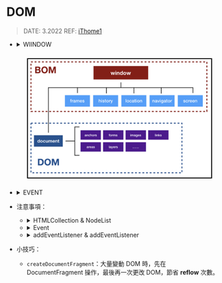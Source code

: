 <style> 
.imgBox{
  display: flex; 
  flex-direction: column; 
  margin: 5%; 
  justify-content: center;
  border: 2px solid black;
}
</style>

<!--  style  -->

###### <!-- ref -->

[ithome1]: https://ithelp.ithome.com.tw/articles/10191666
[w3c]: https://www.w3.org/TR/2003/NOTE-DOM-Level-3-Events-20031107/events.html#Events-phases
[非侵入式 javascript]: https://zh.wikipedia.org/wiki/%E9%9D%9E%E4%BE%B5%E5%85%A5%E5%BC%8FJavaScript

 <!-- ref -->

# DOM

> DATE: 3.2022
> REF: [iThome1]

- <details close>
     <summary>WIINDOW</summary>

  - <details close>
     <summary>Global Object</summary>

    ECMAScript 標準裡的「全域物件」- 在「全域作用範圍」宣告的全域變數無法使用 delete 移除

    ```
    EX.
    var a = 10
    console.log( window.a )   // 10
    delete window.a           // false
    console.log( window.a )   // 10

    window.b = 10
    console.log( window.b )   // 10
    delete window.b           // true
    console.log( window.b )   // undefined
    ```

    </details>

  - JavaScript 與瀏覽器的溝通窗口

  - BOM (Browser Object Model，瀏覽器物件模型)

    - Level 0 DOM
    - 用來溝通瀏覽器(不涉及網頁內容)
    - 瀏覽器各自實作

  - DOM (Document Object Model，文件物件模型)
    - 用來控制網頁內容
    - W3C 制定規範

  </details>

  <div class="imgBox" >
    <img src="../image/DOM/DOM_BOM.png" alt="DOM_BOM.png" />
  </div>

- <details close>
     <summary>EVENT</summary>

  > REF: [W3C]

  1. 事件捕獲 (Event Capturing)
  2. 事件冒泡 (Event Bubbling)

  <div class="imgBox" >
    <img src="../image/DOM/DOM_Event.png" alt="DOM_Event.png" />
  </div>

  </details>

- 注意事項：

  <!-- HTMLCollection & NodeList -->

  - <details close>
     <summary>HTMLCollection & NodeList</summary>

    - **HTMLCollection：**`getElementsBy**`

      - HTML element 節點

    - **NodeList：**`querySelectorAll`

      - HTML element 節點、文字節點、屬性節點 等

    - 不能使用 Array method，但可以用 index 存取。

    - 內容時效性：

      - 動態：大部分情況下
      - 靜態：`querySelector` & `querySelectorAll`

  </details>

  <!-- Event -->

  - <details close>
     <summary>Event</summary>

    - `.addEventListener(click)` & `.onclick`

      可以重複監聽多個 click，但 onclick 會被覆蓋。

    - [非侵入式 JavaScript]：
      **_(建議這樣嗎？ React 一樣嗎？)_**
      將 Javascript 從 HTML 抽離，避免在 HTML 中夾雜一堆 onchange、onclick 等去掛載 Javascript 事件，讓 HTML 與 Javascript 分離

      ```
      // (建議這樣嗎？ React 一樣嗎？?)
      X:
      <button onclick="fn()">Click</button>

      O:
      <button id="btn">Click</button>

      var btn = document.getElementById('btn')
      btn.onclick = fn
      ```

  </details>

  <!-- addEventListener & addEventListener -->

  - <details close>
     <summary>addEventListener & addEventListener</summary>

    - 透過 `removeEventListener` 解除時，必須跟 `addEventListener` 綁定同一個 handler「實體」。

    ```
    X: 並未移除事件
    btn.addEventListener('click', ()=>console.log('HI'))
    btn.removeEventListener('click', ()=>console.log('HI'))

    O: 正確移除事件
    const fn = ()=>console.log('HI')
    btn.addEventListener('click', fn)
    btn.removeEventListener('click', fn)
    ```

  </details>

- 小技巧：

  - `createDocumentFragment`：大量變動 DOM 時，先在 DocumentFragment 操作，最後再一次更改 DOM，節省 **reflow** 次數。
